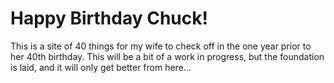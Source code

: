 # Happy Birthday Chuck!

This is a site of 40 things for my wife to check off in the one year prior to her 40th birthday. This will be a bit of a work in progress, but the foundation is laid, and it will only get better from here...
